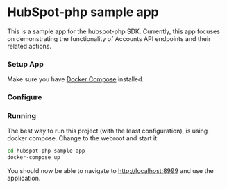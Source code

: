 # HubSpot-php sample app

This is a sample app for the hubspot-php SDK. Currently, this app focuses on demonstrating the functionality of Accounts API endpoints and their related actions.

### Setup App

Make sure you have [Docker Compose](https://docs.docker.com/compose/) installed.

### Configure

### Running

The best way to run this project (with the least configuration), is using docker compose.  Change to the webroot and start it

```bash
cd hubspot-php-sample-app
docker-compose up
```
You should now be able to navigate to [http://localhost:8999](http://localhost:8999) and use the application.
